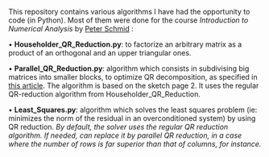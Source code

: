 This repository contains various algorithms I have had the opportunity to code (in Python). Most of them were done for the course *Introduction to Numerical Analysis* by [Peter Schmid](https://www.imperial.ac.uk/people/peter.schmid) :

• **Householder_QR_Reduction.py**: to factorize an arbitrary matrix as a product of an orthogonal and an upper triangular ones.

• **Parallel_QR_Reduction.py**: algorithm which consists in subdivising big matrices into smaller blocks, to optimize QR decomposition, as specified in [this article](https://web.stanford.edu/group/ctr/Summer/SP14/08_Transition_and_turbulence/08_sayadi.pdf). The algorithm is based on the sketch page 2. It uses the regular QR-reduction algorithm from Householder_QR_Reduction.

• **Least_Squares.py**: algorithm which solves the least squares problem (ie: minimizes the norm of the residual in an overconditioned system) by using QR reduction. 
*By default, the solver uses the regular QR reduction algorithm. If needed, can replace it by parallel QR reduction, in a case where the number of rows is far superior than that of columns, for instance.*
